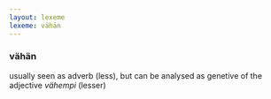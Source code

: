 ```yaml
---
layout: lexeme
lexeme: vähän
---
```


###  vähän 
usually seen as adverb (less), but can be analysed as genetive of the adjective *vähempi* (lesser)

